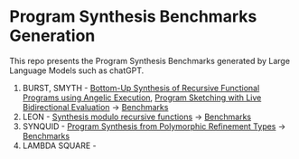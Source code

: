 # Program Synthesis Benchmarks Generation

This repo presents the Program Synthesis Benchmarks generated by Large Language Models such as chatGPT.

1. BURST, SMYTH - [Bottom-Up Synthesis of Recursive Functional Programs using Angelic Execution](https://www.cs.utexas.edu/~amiltner/burst.pdf), [Program Sketching with Live Bidirectional Evaluation](https://dl.acm.org/doi/pdf/10.1145/3408991) -> [Benchmarks](https://github.com/Saksham4796/program_synthesis_benchmarks/blob/master/Benchmarks%20for%20BURST%20%26%20SYMTH.ipynb)
2. LEON - [Synthesis modulo recursive functions](https://dl.acm.org/doi/10.1145/2544173.2509555) -> [Benchmarks](https://github.com/Saksham4796/program_synthesis_benchmarks/blob/master/Benchmarks%20for%20LEON.ipynb)
3. SYNQUID - [Program Synthesis from Polymorphic Refinement Types](https://cseweb.ucsd.edu/~npolikarpova/publications/pldi16.pdf) -> [Benchmarks](https://github.com/Saksham4796/program_synthesis_benchmarks/blob/master/Benchmarks%20for%20Synquid.ipynb)
4. LAMBDA SQUARE - []()
